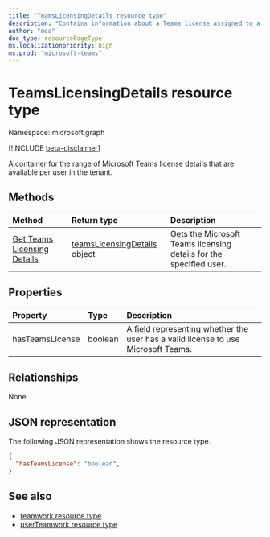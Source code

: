 ```yaml
---
title: "TeamsLicensingDetails resource type"
description: "Contains information about a Teams license assigned to a user."
author: "mea"
doc_type: resourcePageType
ms.localizationpriority: high
ms.prod: "microsoft-teams"
---
```


# TeamsLicensingDetails resource type

Namespace: microsoft.graph

[!INCLUDE [beta-disclaimer](../../includes/beta-disclaimer.md)]

A container for the range of Microsoft Teams license details that are available per user in the tenant.

## Methods

|Method|Return type|Description|
|:---|:---|:---|
|[Get Teams Licensing Details](../api/user-get-teamslicensingdetails.md)|[teamsLicensingDetails](../resources/teamsLicensingDetails.md) object|Gets the Microsoft Teams licensing details for the specified user.|

## Properties

| Property | Type | Description |
|:---------------|:--------|:----------|
|hasTeamsLicense| boolean | A field representing whether the user has a valid license to use Microsoft Teams. |

## Relationships

None

## JSON representation

The following JSON representation shows the resource type.

<!-- {
  "blockType": "resource",
  "@odata.type": "microsoft.graph.teamsLicensingDetails",
  "baseType": "microsoft.graph.entity"
}-->

```json
{
  "hasTeamsLicense": "boolean",
}

```

<!-- uuid: 8fcb5dbc-d5aa-4681-8e31-b001d5168d79
2015-10-25 14:57:30 UTC -->
<!--
{
  "type": "#page.annotation",
  "description": "teamslicensingdetails resource",
  "keywords": "",
  "section": "documentation",
  "tocPath": "",
  "suppressions": []
}
-->

## See also

- [teamwork resource type](teamwork.md)
- [userTeamwork resource type](userteamwork.md)
